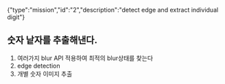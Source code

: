 {"type":"mission","id":"2","description":"detect edge and extract individual digit"}
## 숫자 낱자를 추출해낸다.

1. 여러가지 blur API 적용하여 최적의 blur상태를 찾는다
2. edge detection 
3. 개별 숫자 이미지 추출
